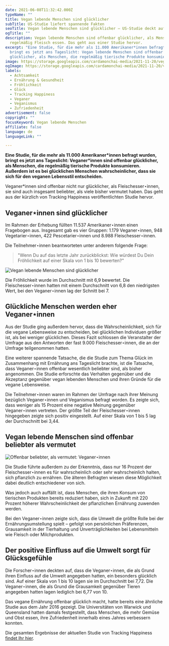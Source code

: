 ```yaml
---
date: 2021-06-08T11:32:42.000Z
typeName: ""
title: Vegan lebende Menschen sind glücklicher
subTitle: US-Studie liefert spannende Fakten
seoTitle: Vegan lebende Menschen sind glücklicher – US-Studie deckt auf
ogTitle: ""
description: Vegan lebende Menschen sind offenbar glücklicher, als Menschen, die
  regelmäßig Fleisch essen. Das geht aus einer Studie hervor.
excerpt: "Eine Studie, für die mehr als 11.000 Amerikaner*innen befragt wurden,
  bringt es jetzt ans Tageslicht: Vegan lebende Menschen sind offenbar
  glücklicher, als Menschen, die regelmäßig tierische Produkte konsumieren."
image: https://storage.googleapis.com/cardamonchai-media/2021-11-20/veganer-anne-reis-rock-n-roll-vegan-1-jpg-imagine-081818_595a59_1024_768/640.webp
ogImage: https://storage.googleapis.com/cardamonchai-media/2021-11-20/veganer-anne-reis-rock-n-roll-vegan-4-jpg-imagine-282828_55565c_1200_628/640.webp
labels:
  - Achtsamkeit
  - Ernährung & Gesundheit
  - Fröhlichkeit
  - Glück
  - Tracking Happiness
  - Veganer
  - Veganismus
  - Zufriedenheit
advertisement: false
copyright: ""
focusKeyword: Vegan lebende Menschen
affiliate: false
language: de
languageLink: ""

---
```


**Eine Studie, für die mehr als 11.000 Amerikaner\*innen befragt wurden, bringt es jetzt ans Tageslicht: Veganer\*innen sind offenbar glücklicher, als Menschen, die regelmäßig tierische Produkte konsumieren. Außerdem ist es bei glücklichen Menschen wahrscheinlicher, dass sie sich für den veganen Lebensstil entscheiden.**

Veganer\*innen sind offenbar nicht nur glücklicher, als Fleischesser⋆innen, sie sind auch insgesamt beliebter, als viele bisher vermutet haben. Das geht aus der kürzlich von Tracking Happiness veröffentlichten Studie hervor.

## Veganer⋆innen sind glücklicher

Im Rahmen der Erhebung füllten 11.537 Amerikaner⋆innen einen Fragebogen aus. Insgesamt gab es vier Gruppen: 1.179 Veganer⋆innen, 948 Vegetarier⋆innen, 422 Pescetarier⋆innen und 8.988 Fleischesser⋆innen.

Die Teilnehmer⋆innen beantworteten unter anderem folgende Frage:

> "Wenn Du auf das letzte Jahr zurückblickst: Wie würdest Du Dein Fröhlichkeit auf einer Skala von 1 bis 10 bewerten?"

![Vegan lebende Menschen sind glücklicher](https://storage.googleapis.com/cardamonchai-media/2021-11-20/veganer-anne-reis-rock-n-roll-vegan-2-jpg-imagine-282828_595c66_768_1024/640.webp "Vegan lebende Menschen sind glücklicher")

Die Fröhlichkeit wurde im Durchschnitt mit 6,9 bewertet. Die Fleischesser⋆innen hatten mit einem Durchschnitt von 6,8 den niedrigsten Wert, bei den Veganer⋆innen lag der Schnitt bei 7.

## Glückliche Menschen werden eher Veganer⋆innen

Aus der Studie ging außerdem hervor, dass die Wahrscheinlichkeit, sich für die vegane Lebensweise zu entscheiden, bei glücklichen Individuen größer ist, als bei weniger glücklichen. Dieses Fazit schlossen die Veranstalter der Umfrage aus den Antworten der fast 9.000 Fleischesser⋆innen, die an der Umfrage teilgenommen hatten.

Eine weiterer spannende Tatsache, die die Studie zum Thema Glück im Zusammenhang mit Ernährung ans Tageslicht brachte, ist die Tatsache, dass Veganer⋆innen offenbar wesentlich beliebter sind, als bisher angenommen. Die Studie erforschte das Verhalten gegenüber und die Akzeptanz gegenüber vegan lebenden Menschen und ihren Gründe für die vegane Lebensweise.

Die Teilnehmer⋆innen waren im Rahmen der Umfrage nach ihrer Meinung bezüglich Veganer⋆innen und Veganismus befragt worden. Es zeigte sich, dass weniger als 15 Prozent eine negative Meinung gegenüber Veganer⋆innen vertreten. Der größte Teil der Fleischesser⋆innen hingegeben zeigte sich positiv eingestellt. Auf einer Skala von 1 bis 5 lag der Durchschnitt bei 3,44.

## Vegan lebende Menschen sind offenbar beliebter als vermutet

![Offenbar beliebter, als vermutet: Veganer⋆innen](https://storage.googleapis.com/cardamonchai-media/2021-11-20/veganer-anne-reis-rock-n-roll-vegan-jpg-imagine-c8c8c8_9e9e9e_1024_768/640.webp "Offenbar beliebter, als vermutet: Veganer⋆innen")

Die Studie führte außerdem zu der Erkenntnis, dass nur 16 Prozent der Fleischesser⋆innen es für wahrscheinlich oder sehr wahrscheinlich halten, sich pflanzlich zu ernähren. Die älteren Befragten wiesen diese Möglichkeit dabei deutlich entschiedener von sich.

Was jedoch auch auffällt ist, dass Menschen, die ihren Konsum von tierischen Produkten bereits reduziert haben, sich in Zukunft mit 220 Prozent höherer Wahrscheinlichkeit der pflanzlichen Ernährung zuwenden werden.

Bei den Veganer⋆innen zeigte sich, dass die Umwelt die größte Rolle bei der Ernährungsumstellung spielt – gefolgt von persönlichen Präferenzen, Grausamkeit in der Tierhaltung und Unverträglichkeiten bei Lebensmitteln wie Fleisch oder Milchprodukten.

## Der positive Einfluss auf die Umwelt sorgt für Glücksgefühle

Die Forscher⋆innen deckten auf, dass die Veganer⋆innen, die als Grund ihren Einfluss auf die Umwelt angegeben hatten, ein besonders glücklich sind. Auf einer Skala von 1 bis 10 lagen sie im Durchschnitt bei 7,72. Die Veganer⋆innen, die als Grund die Grausamkeit gegenüber Tieren angegeben hatten lagen lediglich bei 6,77 von 10.

Das vegane Ernährung offenbar glücklich macht, hatte bereits eine ähnliche Studie aus dem Jahr 2016 gezeigt. Die Universitäten von Warwick und Queensland hatten damals festgestellt, dass Menschen, die mehr Gemüse und Obst essen, ihre Zufriedenheit innerhalb eines Jahres verbessern konnten.

Die gesamten Ergebnisse der aktuellen Studie von Tracking Happiness [findet Ihr hier](https://www.trackinghappiness.com/vegan-happiness-prejudices-study/).